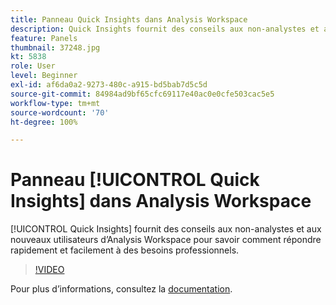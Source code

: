 ```yaml
---
title: Panneau Quick Insights dans Analysis Workspace
description: Quick Insights fournit des conseils aux non-analystes et aux nouveaux utilisateurs d’Analysis Workspace pour savoir comment répondre rapidement et facilement à des besoins professionnels.
feature: Panels
thumbnail: 37248.jpg
kt: 5838
role: User
level: Beginner
exl-id: af6da0a2-9273-480c-a915-bd5bab7d5c5d
source-git-commit: 84984ad9bf65cfc69117e40ac0e0cfe503cac5e5
workflow-type: tm+mt
source-wordcount: '70'
ht-degree: 100%

---
```


# Panneau [!UICONTROL Quick Insights] dans Analysis Workspace

[!UICONTROL Quick Insights] fournit des conseils aux non-analystes et aux nouveaux utilisateurs d’Analysis Workspace pour savoir comment répondre rapidement et facilement à des besoins professionnels.

>[!VIDEO](https://video.tv.adobe.com/v/37248/?quality=12&learn=on)

Pour plus d’informations, consultez la [documentation](https://experienceleague.adobe.com/docs/analytics/analyze/analysis-workspace/panels/quickinsight.html?lang=fr).
